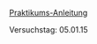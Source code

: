 [Praktikums-Anleitung](http://129.217.224.2/HOMEPAGE/PHYSIKER/BACHELOR/FP/SKRIPT/V47.pdf)

Versuchstag: 05.01.15
